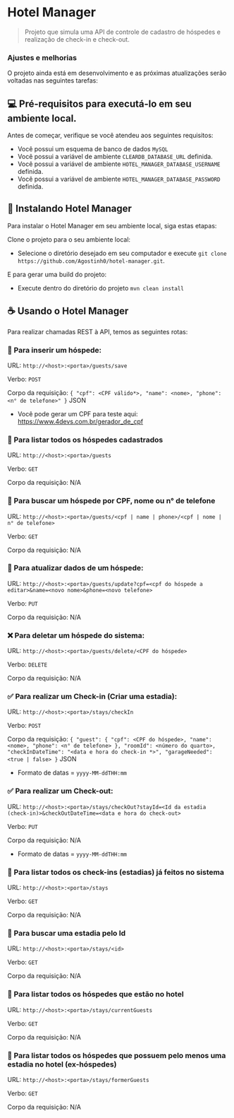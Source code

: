 # Hotel Manager 

> Projeto que simula uma API de controle de cadastro de hóspedes e realização de check-in e check-out.

### Ajustes e melhorias

O projeto ainda está em desenvolvimento e as próximas atualizações serão voltadas nas seguintes tarefas:

## 💻 Pré-requisitos para executá-lo em seu ambiente local.

Antes de começar, verifique se você atendeu aos seguintes requisitos:

* Você possui um esquema de banco de dados ```MySQL```
* Você possui a variável de ambiente ```CLEARDB_DATABASE_URL``` definida.
* Você possui a variável de ambiente ```HOTEL_MANAGER_DATABASE_USERNAME``` definida.
* Você possui a variável de ambiente ```HOTEL_MANAGER_DATABASE_PASSWORD``` definida.

## 🚀 Instalando Hotel Manager 

Para instalar o Hotel Manager em seu ambiente local, siga estas etapas:

Clone o projeto para o seu ambiente local:

* Selecione o diretório desejado em seu computador e execute ```git clone https://github.com/Agostinh0/hotel-manager.git```.

E para gerar uma build do projeto:

* Execute dentro do diretório do projeto ```mvn clean install```

## ☕ Usando o Hotel Manager

Para realizar chamadas REST à API, temos as seguintes rotas:

### 📝 Para inserir um hóspede:

URL: ```http://<host>:<porta>/guests/save```

Verbo: ```POST```

Corpo da requisição:  ```{
                        "cpf": <CPF válido*>,
                        "name": <nome>,
                        "phone": <n° de telefone>"
                      }``` JSON

* Você pode gerar um CPF para teste aqui: https://www.4devs.com.br/gerador_de_cpf

### :mag_right: Para listar todos os hóspedes cadastrados

URL: ```http://<host>:<porta>/guests```

Verbo: ```GET```

Corpo da requisição:  N/A

### :mag_right: Para buscar um hóspede por CPF, nome ou n° de telefone

URL: ```http://<host>:<porta>/guests/<cpf | name | phone>/<cpf | nome | n° de telefone>```

Verbo: ```GET```

Corpo da requisição:  N/A

### 📝 Para atualizar dados de um hóspede:

URL: ```http://<host>:<porta>/guests/update?cpf=<cpf do hóspede a editar>&name=<novo nome>&phone=<novo telefone>```

Verbo: ```PUT```

Corpo da requisição:  N/A

### :x: Para deletar um hóspede do sistema:

URL: ```http://<host>:<porta>/guests/delete/<CPF do hóspede>```

Verbo: ```DELETE```

Corpo da requisição:  N/A

### :white_check_mark: Para realizar um Check-in (Criar uma estadia):

URL: ```http://<host>:<porta>/stays/checkIn```

Verbo: ```POST```

Corpo da requisição:  ```{
                            "guest": {
                              "cpf": <CPF do hóspede>,
                              "name": <nome>,
                              "phone": <n° de telefone>
                            },
                            "roomId": <número do quarto>,
                            "checkInDateTime": "<data e hora do check-in *>",
                            "garageNeeded": <true | false>
                          }``` JSON
* Formato de datas = ```yyyy-MM-ddTHH:mm```

### :white_check_mark: Para realizar um Check-out:

URL: ```http://<host>:<porta>/stays/checkOut?stayId=<Id da estadia (check-in)>&checkOutDateTime=<data e hora do check-out>```

Verbo: ```PUT```

Corpo da requisição:  N/A

* Formato de datas = ```yyyy-MM-ddTHH:mm```

### :mag_right: Para listar todos os check-ins (estadias) já feitos no sistema

URL: ```http://<host>:<porta>/stays```

Verbo: ```GET```

Corpo da requisição:  N/A

### :mag_right: Para buscar uma estadia pelo Id

URL: ```http://<host>:<porta>/stays/<id>```

Verbo: ```GET```

Corpo da requisição:  N/A

### :mag_right: Para listar todos os hóspedes que estão no hotel

URL: ```http://<host>:<porta>/stays/currentGuests```

Verbo: ```GET```

Corpo da requisição:  N/A

### :mag_right: Para listar todos os hóspedes que possuem pelo menos uma estadia no hotel (ex-hóspedes)

URL: ```http://<host>:<porta>/stays/formerGuests```

Verbo: ```GET```

Corpo da requisição:  N/A
